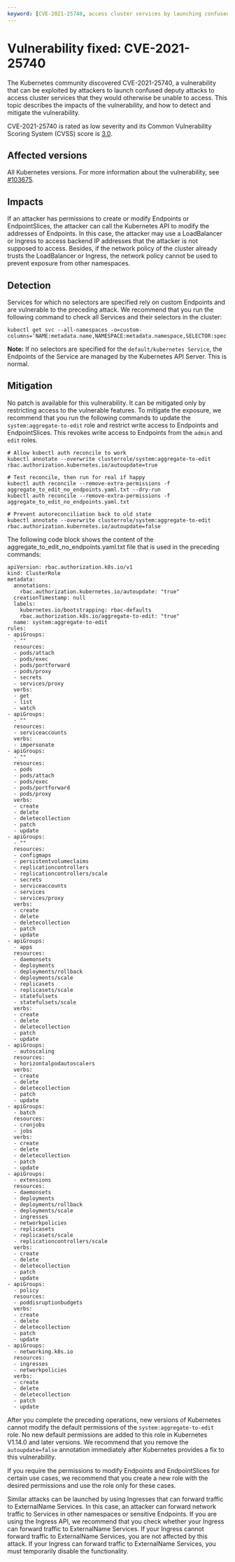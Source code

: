 ```yaml
---
keyword: [CVE-2021-25740, access cluster services by launching confused deputy attacks]
---
```


# Vulnerability fixed: CVE-2021-25740

The Kubernetes community discovered CVE-2021-25740, a vulnerability that can be exploited by attackers to launch confused deputy attacks to access cluster services that they would otherwise be unable to access. This topic describes the impacts of the vulnerability, and how to detect and mitigate the vulnerability.

CVE-2021-25740 is rated as low severity and its Common Vulnerability Scoring System \(CVSS\) score is [3.0](https://www.first.org/cvss/calculator/3.1#CVSS:3.1/AV:N/AC:H/PR:L/UI:N/S:U/C:L/I:N/A:N).

## Affected versions

All Kubernetes versions. For more information about the vulnerability, see [\#103675](https://github.com/kubernetes/kubernetes/issues/103675).

## Impacts

If an attacker has permissions to create or modify Endpoints or EndpointSlices, the attacker can call the Kubernetes API to modify the addresses of Endpoints. In this case, the attacker may use a LoadBalancer or Ingress to access backend IP addresses that the attacker is not supposed to access. Besides, if the network policy of the cluster already trusts the LoadBalancer or Ingress, the network policy cannot be used to prevent exposure from other namespaces.

## Detection

Services for which no selectors are specified rely on custom Endpoints and are vulnerable to the preceding attack. We recommend that you run the following command to check all Services and their selectors in the cluster:

```
kubectl get svc --all-namespaces -o=custom-columns='NAME:metadata.name,NAMESPACE:metadata.namespace,SELECTOR:spec.selector'
```

**Note:** If no selectors are specified for the `default/kubernetes Service`, the Endpoints of the Service are managed by the Kubernetes API Server. This is normal.

## Mitigation

No patch is available for this vulnerability. It can be mitigated only by restricting access to the vulnerable features. To mitigate the exposure, we recommend that you run the following commands to update the `system:aggregate-to-edit` role and restrict write access to Endpoints and EndpointSlices. This revokes write access to Endpoints from the `admin` and `edit` roles.

```
# Allow kubectl auth reconcile to work
kubectl annotate --overwrite clusterrole/system:aggregate-to-edit rbac.authorization.kubernetes.io/autoupdate=true

# Test reconcile, then run for real if happy
kubectl auth reconcile --remove-extra-permissions -f aggregate_to_edit_no_endpoints.yaml.txt --dry-run
kubectl auth reconcile --remove-extra-permissions -f aggregate_to_edit_no_endpoints.yaml.txt

# Prevent autoreconciliation back to old state
kubectl annotate --overwrite clusterrole/system:aggregate-to-edit rbac.authorization.kubernetes.io/autoupdate=false
```

The following code block shows the content of the aggregate\_to\_edit\_no\_endpoints.yaml.txt file that is used in the preceding commands:

```
apiVersion: rbac.authorization.k8s.io/v1
kind: ClusterRole
metadata:
  annotations:
    rbac.authorization.kubernetes.io/autoupdate: "true"
  creationTimestamp: null
  labels:
    kubernetes.io/bootstrapping: rbac-defaults
    rbac.authorization.k8s.io/aggregate-to-edit: "true"
  name: system:aggregate-to-edit
rules:
- apiGroups:
  - ""
  resources:
  - pods/attach
  - pods/exec
  - pods/portforward
  - pods/proxy
  - secrets
  - services/proxy
  verbs:
  - get
  - list
  - watch
- apiGroups:
  - ""
  resources:
  - serviceaccounts
  verbs:
  - impersonate
- apiGroups:
  - ""
  resources:
  - pods
  - pods/attach
  - pods/exec
  - pods/portforward
  - pods/proxy
  verbs:
  - create
  - delete
  - deletecollection
  - patch
  - update
- apiGroups:
  - ""
  resources:
  - configmaps
  - persistentvolumeclaims
  - replicationcontrollers
  - replicationcontrollers/scale
  - secrets
  - serviceaccounts
  - services
  - services/proxy
  verbs:
  - create
  - delete
  - deletecollection
  - patch
  - update
- apiGroups:
  - apps
  resources:
  - daemonsets
  - deployments
  - deployments/rollback
  - deployments/scale
  - replicasets
  - replicasets/scale
  - statefulsets
  - statefulsets/scale
  verbs:
  - create
  - delete
  - deletecollection
  - patch
  - update
- apiGroups:
  - autoscaling
  resources:
  - horizontalpodautoscalers
  verbs:
  - create
  - delete
  - deletecollection
  - patch
  - update
- apiGroups:
  - batch
  resources:
  - cronjobs
  - jobs
  verbs:
  - create
  - delete
  - deletecollection
  - patch
  - update
- apiGroups:
  - extensions
  resources:
  - daemonsets
  - deployments
  - deployments/rollback
  - deployments/scale
  - ingresses
  - networkpolicies
  - replicasets
  - replicasets/scale
  - replicationcontrollers/scale
  verbs:
  - create
  - delete
  - deletecollection
  - patch
  - update
- apiGroups:
  - policy
  resources:
  - poddisruptionbudgets
  verbs:
  - create
  - delete
  - deletecollection
  - patch
  - update
- apiGroups:
  - networking.k8s.io
  resources:
  - ingresses
  - networkpolicies
  verbs:
  - create
  - delete
  - deletecollection
  - patch
  - update
```

After you complete the preceding operations, new versions of Kubernetes cannot modify the default permissions of the `system:aggregate-to-edit` role. No new default permissions are added to this role in Kubernetes V1.14.0 and later versions. We recommend that you remove the `autoupdate=false` annotation immediately after Kubernetes provides a fix to this vulnerability.

If you require the permissions to modify Endpoints and EndpointSlices for certain use cases, we recommend that you create a new role with the desired permissions and use the role only for these cases.

Similar attacks can be launched by using Ingresses that can forward traffic to ExternalName Services. In this case, an attacker can forward network traffic to Services in other namespaces or sensitive Endpoints. If you are using the Ingress API, we recommend that you check whether your Ingress can forward traffic to ExternalName Services. If your Ingress cannot forward traffic to ExternalName Services, you are not affected by this attack. If your Ingress can forward traffic to ExternalName Services, you must temporarily disable the functionality.

